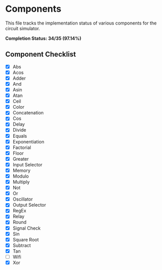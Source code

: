 # Components

This file tracks the implementation status of various components for the circuit simulator.

**Completion Status: 34/35 (97.14%)**

## Component Checklist

- [x] Abs
- [x] Acos
- [x] Adder
- [x] And
- [x] Asin
- [x] Atan
- [x] Ceil
- [x] Color
- [x] Concatenation
- [x] Cos
- [x] Delay
- [x] Divide
- [x] Equals
- [x] Exponentiation
- [x] Factorial
- [x] Floor
- [x] Greater
- [x] Input Selector
- [x] Memory
- [x] Modulo
- [x] Multiply
- [x] Not
- [x] Or
- [x] Oscillator
- [x] Output Selector
- [x] RegEx
- [x] Relay
- [x] Round
- [x] Signal Check
- [x] Sin
- [x] Square Root
- [x] Subtract
- [x] Tan
- [ ] Wifi
- [x] Xor 

